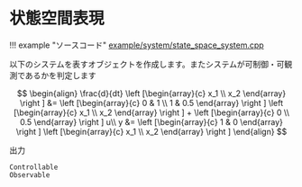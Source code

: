# 状態空間表現

!!! example "ソースコード"
    [example/system/state_space_system.cpp](https://github.com/Kotakku/cpp_robotics/blob/develop/example/system/state_space_system.cpp)


以下のシステムを表すオブジェクトを作成します。またシステムが可制御・可観測であるかを判定します

$$
\begin{align}
\frac{d}{dt}
\left [\begin{array}{c}
x_1 \\
x_2
\end{array}
\right ]
&=
\left [\begin{array}{c}
0 & 1 \\
1 & 0.5
\end{array}
\right ]
\left [\begin{array}{c}
x_1 \\
x_2
\end{array}
\right ]
+
\left [\begin{array}{c}
0 \\
0.5
\end{array}
\right ]
u\\
y &=
\left [\begin{array}{c}
1 & 0
\end{array}
\right ]
\left [\begin{array}{c}
x_1 \\
x_2
\end{array}
\right ]
\end{align}
$$

出力
 
```
Controllable
Observable
```